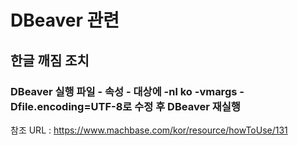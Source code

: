# DBeaver 관련
## 한글 깨짐 조치
### DBeaver 실행 파일 - 속성 - 대상에 -nl ko -vmargs -Dfile.encoding=UTF-8로 수정 후 DBeaver 재실행
참조 URL : https://www.machbase.com/kor/resource/howToUse/131 <br>
